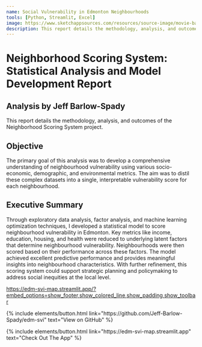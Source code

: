```yaml
---
name: Social Vulnerability in Edmonton Neighbourhoods
tools: [Python, Streamlit, Excel]
image: https://www.sketchappsources.com/resources/source-image/movie-badges-jurajjurik.png
description: This report details the methodology, analysis, and outcomes of the Neighborhood Scoring System project. The project analyzed various socio-economic, demographic, and environmental metrics to distill these complex datasets into a single, interpretable vulnerability score for each neighborhood in Edmonton. A streamlit web app was built to visualize the neighborhood scores and related data.
---
```


# Neighborhood Scoring System: Statistical Analysis and Model Development Report 
## Analysis by Jeff Barlow-Spady

This report details the methodology, analysis, and outcomes of the Neighborhood Scoring System project.

## Objective

The primary goal of this analysis was to develop a comprehensive understanding of neighbourhood vulnerability using various socio-economic, demographic, and environmental metrics. The aim was to distil these complex datasets into a single, interpretable vulnerability score for each neighbourhood.

## Executive Summary

Through exploratory data analysis, factor analysis, and machine learning optimization techniques, I developed a statistical model to score neighbourhood vulnerability in Edmonton. Key metrics like income, education, housing, and health were reduced to underlying latent factors that determine neighbourhood vulnerability. Neighbourhoods were then scored based on their performance across these factors. The model achieved excellent predictive performance and provides meaningful insights into neighbourhood characteristics. With further refinement, this scoring system could support strategic planning and policymaking to address social inequities at the local level.

<https://edm-svi-map.streamlit.app/?embed_options=show_footer,show_colored_line,show_padding,show_toolbar>

<p class="text-center">
{% include elements/button.html link="https://github.com/Jeff-Barlow-Spady/edm-svi" text="View on GitHub" %}
</p>
<p class="text-center">
{% include elements/button.html link="https://edm-svi-map.streamlit.app" text="Check Out The App" %}
</p>